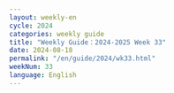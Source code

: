 ```yaml
---
layout: weekly-en
cycle: 2024
categories: weekly guide
title: "Weekly Guide：2024-2025 Week 33"
date: 2024-08-18
permalink: "/en/guide/2024/wk33.html"
weekNum: 33
language: English
---
```

